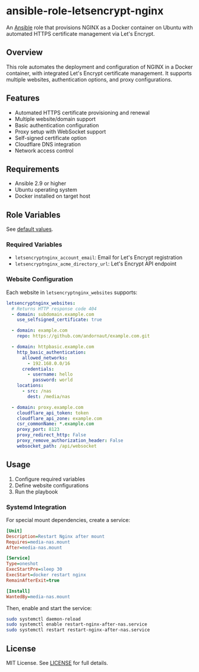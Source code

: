 # ansible-role-letsencrypt-nginx

An [Ansible](https://www.ansible.com/) role that provisions NGINX as a Docker container on Ubuntu with automated HTTPS certificate management via Let's Encrypt.

## Overview

This role automates the deployment and configuration of NGINX in a Docker container, with integrated Let's Encrypt certificate management. It supports multiple websites, authentication options, and proxy configurations.

## Features

- Automated HTTPS certificate provisioning and renewal
- Multiple website/domain support
- Basic authentication configuration
- Proxy setup with WebSocket support
- Self-signed certificate option
- Cloudflare DNS integration
- Network access control

## Requirements

- Ansible 2.9 or higher
- Ubuntu operating system
- Docker installed on target host

## Role Variables

See [default values](./defaults/main.yml).

### Required Variables

- `letsencryptnginx_account_email`: Email for Let's Encrypt registration
- `letsencryptnginx_acme_directory_url`: Let's Encrypt API endpoint

### Website Configuration

Each website in `letsencryptnginx_websites` supports:

```yaml
letsencryptnginx_websites:
  # Returns HTTP response code 404
  - domain: subdomain.example.com
    use_selfsigned_certificate: true

  - domain: example.com
    repo: https://github.com/andornaut/example.com.git

  - domain: httpbasic.example.com
    http_basic_authentication:
      allowed_networks:
        - 192.168.0.0/16
      credentials:
        - username: hello
          password: world
    locations:
      - src: /nas
        dest: /media/nas

  - domain: proxy.example.com
    cloudflare_api_token: token
    cloudflare_api_zone: example.com
    csr_commonName: *.example.com
    proxy_port: 8123
    proxy_redirect_http: False
    proxy_remove_authorization_header: False
    websocket_path: /api/websocket
```

## Usage

1. Configure required variables
2. Define website configurations
3. Run the playbook

### Systemd Integration

For special mount dependencies, create a service:

```ini
[Unit]
Description=Restart Nginx after mount
Requires=media-nas.mount
After=media-nas.mount

[Service]
Type=oneshot
ExecStartPre=sleep 30
ExecStart=docker restart nginx
RemainAfterExit=true

[Install]
WantedBy=media-nas.mount
```

Then, enable and start the service:

```bash
sudo systemctl daemon-reload
sudo systemctl enable restart-nginx-after-nas.service
sudo systemctl restart restart-nginx-after-nas.service
```

## License

MIT License. See [LICENSE](../../LICENSE) for full details.
